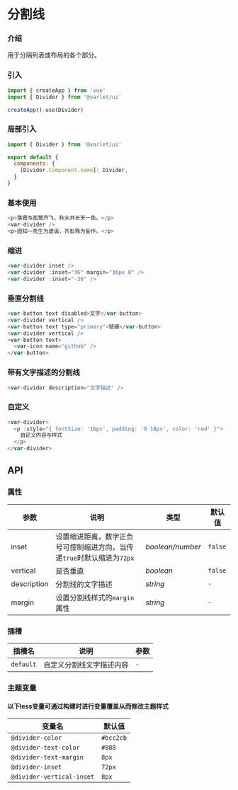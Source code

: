 # 分割线

### 介绍
用于分隔列表或布局的各个部分。

### 引入

```js
import { createApp } from 'vue'
import { Divider } from '@varlet/ui'

createApp().use(Divider)
```

### 局部引入

```js
import { Divider } from '@varlet/ui'

export default {
  components: {
    [Divider.Component.name]: Divider,
  }
}
```

### 基本使用
```js
<p>落霞与孤鹜齐飞，秋水共长天一色。</p>
<var-divider />
<p>固知一死生为虚诞，齐彭殇为妄作。</p>
```

### 缩进
```js
<var-divider inset />
<var-divider :inset="36" margin="36px 0" />
<var-divider :inset="-36" />
```

### 垂直分割线
```js
<var-button text disabled>文字</var-button>
<var-divider vertical />
<var-button text type="primary">链接</var-button>
<var-divider vertical />
<var-button text>
  <var-icon name="github" />
</var-button>
```

### 带有文字描述的分割线
```js
<var-divider description="文字描述" />
```

### 自定义
```js
<var-divider>
  <p :style="{ fontSize: '16px', padding: '0 18px', color: 'red' }">
    自定义内容与样式
  </p>
</var-divider>
```

## API

### 属性
| 参数 | 说明 | 类型 | 默认值 | 
| --- | --- | --- | --- | 
| inset | 设置缩进距离，数字正负号可控制缩进方向。当传递`true`时默认缩进为`72px` | _boolean/number_ | `false` |
| vertical | 是否垂直 | _boolean_ | `false` |
| description | 分割线的文字描述 | _string_ | `-` |
| margin | 设置分割线样式的`margin`属性 | _string_ | `-` |

### 插槽
| 插槽名 | 说明 | 参数 |
| --- | --- | --- |
| `default` | 自定义分割线文字描述内容 | `-` |

### 主题变量

#### 以下less变量可通过构建时进行变量覆盖从而修改主题样式

| 变量名 | 默认值 |
| --- | --- |
| `@divider-color` | `#bcc2cb` |
| `@divider-text-color` | `#888`|
| `@divider-text-margin` | `8px`|
| `@divider-inset` |  `72px`|
| `@divider-vertical-inset` | `8px`|